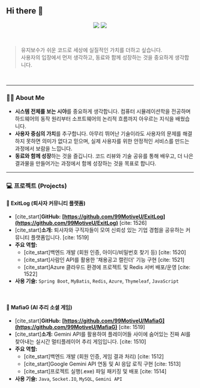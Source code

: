 ## Hi there 👋

<p align="center">
  <a href="https://github.com/99MotiveU"><img src="https://img.shields.io/badge/GitHub-99MotiveU-181717?style=for-the-badge&logo=github"/></a>
  <a href="mailto:ydk3247@gmail.com"><img src="https://img.shields.io/badge/Email-ydk3247@gmail.com-EA4335?style=for-the-badge&logo=gmail"/></a>
</p>

<br>

> 유지보수가 쉬운 코드로 세상에 실질적인 가치를 더하고 싶습니다.  
> 사용자의 입장에서 먼저 생각하고, 동료와 함께 성장하는 것을 중요하게 생각합니다.

<br>

---

### 🙋‍♂️ About Me

-   **시스템 전체를 보는 시야**를 중요하게 생각합니다. 컴퓨터 시뮬레이션학을 전공하며 하드웨어의 동작 원리부터 소프트웨어의 논리적 흐름까지 아우르는 지식을 배웠습니다.
-   **사용자 중심의 가치**를 추구합니다. 아무리 뛰어난 기술이라도 사용자의 문제를 해결하지 못하면 의미가 없다고 믿으며, 실제 사용자를 위한 안정적인 서비스를 만드는 과정에서 보람을 느낍니다.
-   **동료와 함께 성장**하는 것을 즐깁니다. 코드 리뷰와 기술 공유를 통해 배우고, 더 나은 결과물을 만들어가는 과정에서 함께 성장하는 것을 목표로 합니다.

---

### 💻 프로젝트 (Projects)

#### 📌 ExitLog (퇴사자 커뮤니티 플랫폼)
- [cite_start]**GitHub:** **[https://github.com/99MotiveU/ExitLog](https://github.com/99MotiveU/ExitLog)** [cite: 1526]
- [cite_start]**소개:** 퇴사자와 구직자들이 모여 신뢰성 있는 기업 경험을 공유하는 커뮤니티 플랫폼입니다. [cite: 1519]
- **주요 역할:**
  - [cite_start]백엔드 개발 (회원 인증, 아이디/비밀번호 찾기 등) [cite: 1520]
  - [cite_start]사람인 API를 활용한 '채용공고 캘린더' 기능 구현 [cite: 1521]
  - [cite_start]Azure 클라우드 환경에 프로젝트 및 Redis 서버 배포/운영 [cite: 1522]
- **사용 기술:** `Spring Boot`, `MyBatis`, `Redis`, `Azure`, `Thymeleaf`, `JavaScript`

<br>

#### 📌 MafiaG (AI 추리 소셜 게임)
- [cite_start]**GitHub:** **[https://github.com/99MotiveU/MafiaG](https://github.com/99MotiveU/MafiaG)** [cite: 1519]
- [cite_start]**소개:** Gemini API를 활용하여 플레이어들 사이에 숨어있는 진짜 AI를 찾아내는 실시간 멀티플레이어 추리 게임입니다. [cite: 1510]
- **주요 역할:**
  - [cite_start]백엔드 개발 (회원 인증, 게임 결과 처리) [cite: 1512]
  - [cite_start]Google Gemini API 연동 및 AI 응답 로직 구현 [cite: 1513]
  - [cite_start]프로젝트 실행(.exe) 파일 패키징 및 배포 [cite: 1514]
- **사용 기술:** `Java`, `Socket.IO`, `MySQL`, `Gemini API`
